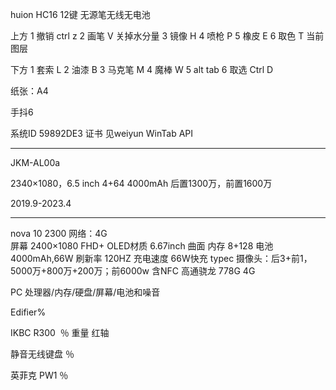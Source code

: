

huion HC16 
12键 无源笔无线无电池

上方
1	撤销	ctrl z
2	画笔	V	关掉水分量
3	镜像	H
4	喷枪	P
5	橡皮	E
6	取色	T	当前图层

下方
1	套索	L
2	油漆	B
3	马克笔	M
4	魔棒	W
5	alt tab
6	取选	Ctrl D

纸张：A4

手抖6

系统ID 59892DE3
证书 见weiyun
WinTab API


-----------------------------------------
JKM-AL00a

 2340×1080，6.5 inch
4+64
 4000mAh
后置1300万，前置1600万

2019.9-2023.4

------------------------------------------
nova 10	2300
网络：4G		
屏幕 2400×1080 FHD+ OLED材质	  6.67inch 	   曲面
内存 8+128
电池 4000mAh,66W
刷新率 120HZ
充电速度 66W快充 typec
摄像头：后3+前1，5000万+800万+200万；前6000w
含NFC
高通骁龙 778G 4G


PC 
处理器/内存/硬盘/屏幕/电池和噪音

Edifier%

IKBC R300  ％
重量 红轴

静音无线键盘 ％

英菲克 PW1 ％